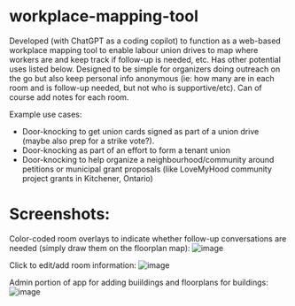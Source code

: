 # workplace-mapping-tool
Developed (with ChatGPT as a coding copilot) to function as a web-based workplace mapping tool to enable labour union drives to map where workers are and keep track if follow-up is needed, etc. Has other potential uses listed below. Designed to be simple for organizers doing outreach on the go but also keep personal info anonymous (ie: how many are in each room and is follow-up needed, but not who is supportive/etc). Can of course add notes for each room.

Example use cases:
- Door-knocking to get union cards signed as part of a union drive (maybe also prep for a strike vote?).
- Door-knocking as part of an effort to form a tenant union
- Door-knocking to help organize a neighbourhood/community around petitions or municipal grant proposals (like LoveMyHood community project grants in Kitchener, Ontario)

# Screenshots:

Color-coded room overlays to indicate whether follow-up conversations are needed (simply draw them on the floorplan map):
![image](https://github.com/reevesAstronomy/workplace-mapping-tool/assets/5117509/015682e8-f9a3-4820-b717-2f6e7f6de0b0)

Click to edit/add room information:
![image](https://github.com/reevesAstronomy/workplace-mapping-tool/assets/5117509/81acb8b2-a43e-40b5-8c3c-de3ea6579db4)

Admin portion of app for adding buiildings and floorplans for buildings:
![image](https://github.com/reevesAstronomy/workplace-mapping-tool/assets/5117509/b4d511da-5180-4225-9b38-7c916c0c5d8b)

